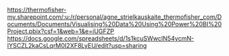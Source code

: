 https://thermofisher-my.sharepoint.com/:u:/r/personal/agne_strielkauskaite_thermofisher_com/Documents/Documents/Visualising%20Data%20Using%20Power%20BI%20Project.pbix?csf=1&web=1&e=iUGFZP
https://docs.google.com/spreadsheets/d/1s1kcuSWwclN54ycmN-IYSCZL2kaCsLqrM0I2XF8LyEU/edit?usp=sharing
